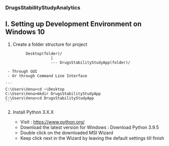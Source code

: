 ### DrugsStabilityStudyAnalytics

## I. Setting up Development Environment on Windows 10 
 1. Create a folder structure for project 
 ``` 
          Desktop(folder)/
                     |
                     --- DrugsStabilityStudyApp(folder)/
 ```                                         
     - Through GUI
     - Or through Command Line Interface

    ```    
    C:\Users\Venu>cd ~\Desktop
    C:\Users\Venu>mkdir DrugsStabilityStudyApp
    C:\Users\Venu>cd DrugsStabilityStudyApp    
    ```
 2. Install Python 3.X.X
    - Visit : https://www.python.org/
    - Download the latest version for Windows :  Download Python 3.9.5
    - Double click on the downloaded MSI Wizard 
    - Keep click next in the Wizard by leaving the default settings till finish

      
    ```
    
    ```
